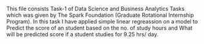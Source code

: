 This file consists Task-1 of Data Science and Business Analytics Tasks which was given by The Spark Foundation (Graduate Rotational Internship Program).
In this task I have applied simple linear regreassion on a model to Predict the score of an student based on the no. of study hours and What will be predicted 
score if a student studies for 9.25 hrs/ day.

